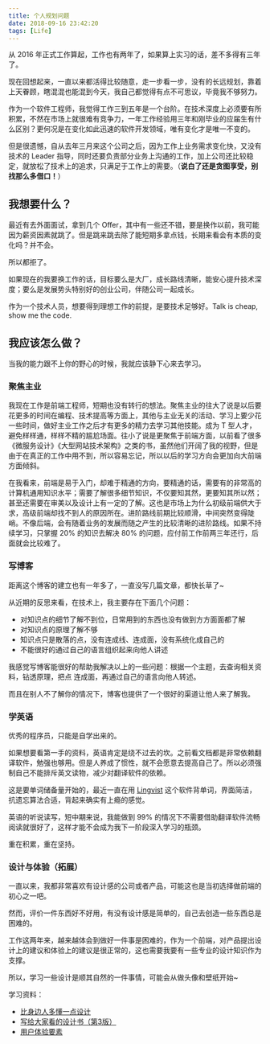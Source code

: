 ```yaml
---
title: 个人规划问题
date: 2018-09-16 23:42:20
tags: [Life]
---
```

从 2016 年正式工作算起，工作也有两年了，如果算上实习的话，差不多得有三年了。

现在回想起来，一直以来都活得比较随意，走一步看一步，没有的长远规划，靠着上天眷顾，瞎混混也能混到今天，我自己都觉得有点不可思议，毕竟我不够努力。
<!-- more -->

作为一个软件工程师，我觉得工作三到五年是一个台阶。在技术深度上必须要有所积累，不然在市场上就很难有竞争力，一年工作经验用三年和刚毕业的应届生有什么区别？更何况是在变化如此迅速的软件开发领域，唯有变化才是唯一不变的。

但是很遗憾，自从去年三月来这个公司之后，因为工作上业务需求变化快，又没有技术的 Leader 指导，同时还要负责部分业务上沟通的工作，加上公司还比较稳定，就放松了技术上的追求，只满足于工作上的需要。（__说白了还是贪图享受，别找那么多借口！__）

## 我想要什么？
最近有去外面面试，拿到几个 Offer，其中有一些还不错，要是换作以前，我可能因为薪资因素就跳了。但是跳来跳去除了能短期多拿点钱，长期来看会有本质的变化吗？并不会。

所以都拒了。

如果现在的我要换工作的话，目标要么是大厂，成长路线清晰，能安心提升技术深度；要么是发展势头特别好的创业公司，伴随公司一起成长。

作为一个技术人员，想要得到理想工作的前提，是要技术足够好。Talk is cheap, show me the code.

## 我应该怎么做？
当我的能力跟不上你的野心的时候，我就应该静下心来去学习。

### 聚焦主业
我现在工作是前端工程师，短期也没有转行的想法。聚焦主业的往大了说是以后要花更多的时间在编程、技术提高等方面上，其他与主业无关的活动、学习上要少花一些时间，做好主业工作之后才有更多的精力去学习其他技能。成为 T 型人才，避免样样通，样样不精的尴尬场面。往小了说是更聚焦于前端方面，以前看了很多《微服务设计》《大型网站技术架构》之类的书，虽然他们开阔了我的视野，但是由于在真正的工作中用不到，所以容易忘记，所以以后的学习方向会更加向大前端方面倾斜。

在我看来，前端是易于入门，却难于精通的方向，要精通的话，需要有的非常高的计算机通用知识水平；需要了解很多细节知识，不仅要知其然，更要知其所以然；甚至还需要在审美以及设计上有一定的了解。这也是市场上为什么初级前端供大于求，高级前端却找不到人的原因所在。进阶路线前期比较顺滑，中间突然变得陡峭。不像后端，会有随着业务的发展而随之产生的比较清晰的进阶路线。如果不持续学习，只掌握 20% 的知识去解决 80% 的问题，应付前工作前两三年还行，后面就会比较难了。

### 写博客
距离这个博客的建立也有一年多了，一直没写几篇文章，都快长草了~

从近期的反思来看，在技术上，我主要存在下面几个问题：
- 对知识点的细节了解不到位，日常用到的东西也没有做到方方面面都了解
- 对知识点的原理了解不够
- 知识点只是散落的点，没有连成线、连成面，没有系统化成自己的
- 不能很好的通过自己的语言组织起来向他人讲述

我感觉写博客能很好的帮助我解决以上的一些问题：根据一个主题，去查询相关资料，钻透原理，把点
连成面，再通过自己的语言向他人转述。

而且在别人不了解你的情况下，博客也提供了一个很好的渠道让他人来了解我。

### 学英语
优秀的程序员，只能是自学出来的。

如果想要看第一手的资料，英语肯定是绕不过去的坎。之前看文档都是非常依赖翻译软件，勉强也够用。但是人养成了惯性，就不会愿意去提高自己了。所以必须强制自己不能排斥英文读物，减少对翻译软件的依赖。

这是要单词储备量开始的，最近一直在用 [Lingvist](https://itunes.apple.com/cn/app/lingvist/id969093402?mt=8) 这个软件背单词，界面简洁，抗遗忘算法合适，背起来确实有上瘾的感觉。

英语的听说读写，短中期来说，我能做到 99% 的情况下不需要借助翻译软件流畅阅读就很好了，这样才能不会成为我下一阶段深入学习的瓶颈。

重在积累，重在坚持。

### 设计与体验（拓展）
一直以来，我都非常喜欢有设计感的公司或者产品，可能这也是当初选择做前端的初心之一吧。

然而，评价一件东西好不好用，有没有设计感是简单的，自己去创造一些东西总是困难的。

工作这两年来，越来越体会到做好一件事是困难的，作为一个前端，对产品提出设计上的建议和体验上的建议是很正常的，这也需要我要有一些专业的设计知识作为支撑。

所以，学习一些设计是顺其自然的一件事情，可能会从做头像和壁纸开始~

学习资料：
   - [比身边人多懂一点设计](https://sspai.com/series/67/list)
   - [写给大家看的设计书（第3版）](https://book.douban.com/subject/3323633/)
   - [用户体验要素](https://book.douban.com/subject/6523997/)